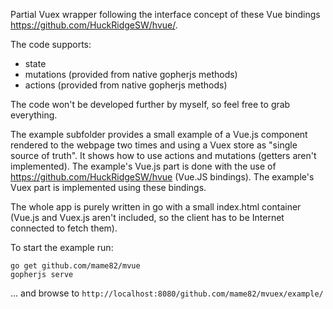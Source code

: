 Partial Vuex wrapper following the interface concept of these Vue bindings https://github.com/HuckRidgeSW/hvue/.

The code supports:
- state
- mutations (provided from native gopherjs methods)
- actions (provided from native gopherjs methods)

The code won't be developed further by myself, so feel free to grab everything.

The example subfolder provides a small example of a Vue.js component rendered to the webpage two times and using a Vuex store as "single source of truth".
It shows how to use actions and mutations (getters aren't implemented).
The example's Vue.js part is done with the use of https://github.com/HuckRidgeSW/hvue (Vue.JS bindings).
The example's Vuex part is implemented using these bindings. 

The whole app is purely written in go with a small index.html container (Vue.js and Vuex.js aren't included, so the client has to be Internet connected to fetch them).

To start the example run:

```
go get github.com/mame82/mvue
gopherjs serve
```

... and browse to
`http://localhost:8080/github.com/mame82/mvuex/example/`
